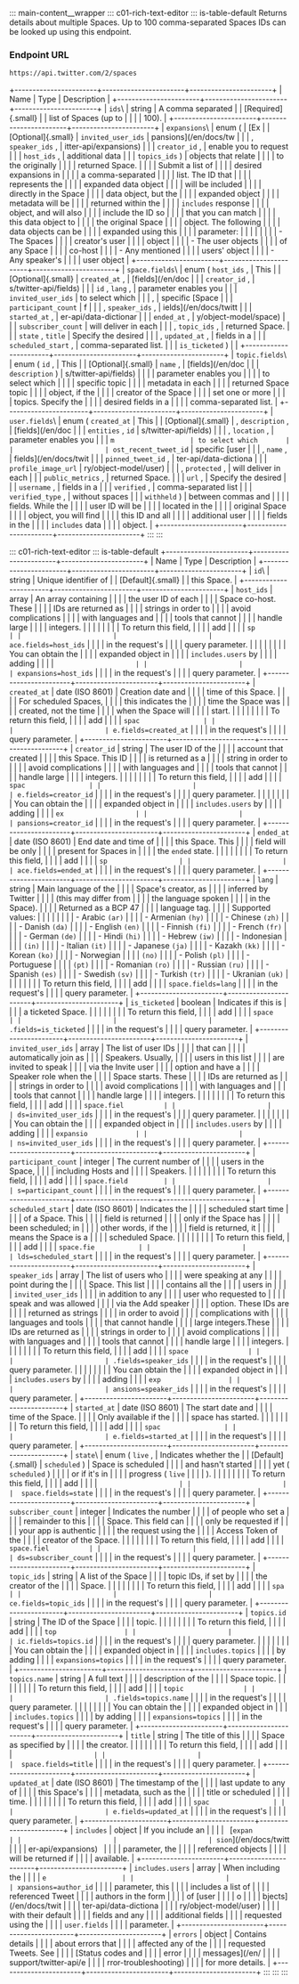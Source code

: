 ::: main-content__wrapper
::: c01-rich-text-editor
::: is-table-default
Returns details about multiple Spaces. Up to 100 comma-separated Spaces
IDs can be looked up using this endpoint.

### Endpoint URL

` https://api.twitter.com/2/spaces `

+-----------------------+-----------------------+-----------------------+
| Name                  | Type                  | Description           |
+-----------------------+-----------------------+-----------------------+
| ` ids `\              | string                | A comma separated     |
| [Required]{.small}    |                       | list of Spaces (up to |
|                       |                       | 100).                 |
+-----------------------+-----------------------+-----------------------+
| ` expansions `\       | enum (                | [Ex                   |
| [Optional]{.small}    | ` invited_user_ids `  | pansions](/en/docs/tw |
|                       | , ` speaker_ids ` ,   | itter-api/expansions) |
|                       | ` creator_id ` ,      | enable you to request |
|                       | ` host_ids ` ,        | additional data       |
|                       | ` topics_ids ` )      | objects that relate   |
|                       |                       | to the originally     |
|                       |                       | returned Space.       |
|                       |                       | Submit a list of      |
|                       |                       | desired expansions in |
|                       |                       | a comma-separated     |
|                       |                       | list. The ID that     |
|                       |                       | represents the        |
|                       |                       | expanded data object  |
|                       |                       | will be included      |
|                       |                       | directly in the Space |
|                       |                       | data object, but the  |
|                       |                       | expanded object       |
|                       |                       | metadata will be      |
|                       |                       | returned within the   |
|                       |                       | ` includes ` response |
|                       |                       | object, and will also |
|                       |                       | include the ID so     |
|                       |                       | that you can match    |
|                       |                       | this data object to   |
|                       |                       | the original Space    |
|                       |                       | object. The following |
|                       |                       | data objects can be   |
|                       |                       | expanded using this   |
|                       |                       | parameter:            |
|                       |                       |                       |
|                       |                       | -   The Spaces        |
|                       |                       |     creator\'s user   |
|                       |                       |     object            |
|                       |                       | -   The user objects  |
|                       |                       |     of any Space      |
|                       |                       |     co-host           |
|                       |                       | -   Any mentioned     |
|                       |                       |     users' object     |
|                       |                       | -   Any speaker\'s    |
|                       |                       |     user object       |
+-----------------------+-----------------------+-----------------------+
| ` space.fields `\     | enum ( ` host_ids ` , | This                  |
| [Optional]{.small}    | ` created_at ` ,      | [fields](/en/doc      |
|                       | ` creator_id ` ,      | s/twitter-api/fields) |
|                       | ` id ` , ` lang ` ,   | parameter enables you |
|                       | ` invited_user_ids `  | to select which       |
|                       | ,                     | specific [Space       |
|                       | ` participant_count ` | f                     |
|                       | , ` speaker_ids ` ,   | ields](/en/docs/twitt |
|                       | ` started_at ` ,      | er-api/data-dictionar |
|                       | ` ended_at ` ,        | y/object-model/space) |
|                       | ` subscriber_count `  | will deliver in each  |
|                       | , ` topic_ids ` ,     | returned Space.       |
|                       | ` state ` , ` title ` | Specify the desired   |
|                       | , ` updated_at ` ,    | fields in a           |
|                       | ` scheduled_start ` , | comma-separated list. |
|                       | ` is_ticketed ` )     |                       |
+-----------------------+-----------------------+-----------------------+
| ` topic.fields `\     | enum ( ` id ` ,       | This                  |
| [Optional]{.small}    | ` name ` ,            | [fields](/en/doc      |
|                       | ` description ` )     | s/twitter-api/fields) |
|                       |                       | parameter enables you |
|                       |                       | to select which       |
|                       |                       | specific topic        |
|                       |                       | metadata in each      |
|                       |                       | returned Space topic  |
|                       |                       | object, if the        |
|                       |                       | creator of the Space  |
|                       |                       | set one or more       |
|                       |                       | topics. Specify the   |
|                       |                       | desired fields in a   |
|                       |                       | comma-separated list. |
+-----------------------+-----------------------+-----------------------+
| ` user.fields `\      | enum ( ` created_at ` | This                  |
| [Optional]{.small}    | , ` description ` ,   | [fields](/en/doc      |
|                       | ` entities ` , ` id ` | s/twitter-api/fields) |
|                       | , ` location ` ,      | parameter enables you |
|                       | ` m                   | to select which       |
|                       | ost_recent_tweet_id ` | specific [user        |
|                       | , ` name ` ,          | fields](/en/docs/twit |
|                       | ` pinned_tweet_id ` , | ter-api/data-dictiona |
|                       | ` profile_image_url ` | ry/object-model/user) |
|                       | , ` protected ` ,     | will deliver in each  |
|                       | ` public_metrics ` ,  | returned Space.       |
|                       | ` url ` ,             | Specify the desired   |
|                       | ` username ` ,        | fields in a           |
|                       | ` verified ` ,        | comma-separated list  |
|                       | ` verified_type ` ,   | without spaces        |
|                       | ` withheld ` )        | between commas and    |
|                       |                       | fields. While the     |
|                       |                       | user ID will be       |
|                       |                       | located in the        |
|                       |                       | original Space        |
|                       |                       | object, you will find |
|                       |                       | this ID and all       |
|                       |                       | additional user       |
|                       |                       | fields in the         |
|                       |                       | ` includes ` data     |
|                       |                       | object.               |
+-----------------------+-----------------------+-----------------------+
:::
:::

::: c01-rich-text-editor
::: is-table-default
+-----------------------+-----------------------+-----------------------+
| Name                  | Type                  | Description           |
+-----------------------+-----------------------+-----------------------+
| ` id `\               | string                | Unique identifier of  |
| [Default]{.small}     |                       | this Space.           |
+-----------------------+-----------------------+-----------------------+
| ` host_ids `          | array                 | An array containing   |
|                       |                       | the user ID of each   |
|                       |                       | Space co-host. These  |
|                       |                       | IDs are returned as   |
|                       |                       | strings in order to   |
|                       |                       | avoid complications   |
|                       |                       | with languages and    |
|                       |                       | tools that cannot     |
|                       |                       | handle large          |
|                       |                       | integers.             |
|                       |                       |                       |
|                       |                       | To return this field, |
|                       |                       | add                   |
|                       |                       | ` sp                  |
|                       |                       | ace.fields=host_ids ` |
|                       |                       | in the request\'s     |
|                       |                       | query parameter.      |
|                       |                       |                       |
|                       |                       | You can obtain the    |
|                       |                       | expanded object in    |
|                       |                       | ` includes.users ` by |
|                       |                       | adding                |
|                       |                       | `                     |
|                       |                       | expansions=host_ids ` |
|                       |                       | in the request\'s     |
|                       |                       | query parameter.      |
+-----------------------+-----------------------+-----------------------+
| ` created_at `        | date (ISO 8601)       | Creation date and     |
|                       |                       | time of this Space.   |
|                       |                       | For scheduled Spaces, |
|                       |                       | this indicates the    |
|                       |                       | time the Space was    |
|                       |                       | created, not the time |
|                       |                       | when the Space will   |
|                       |                       | start.                |
|                       |                       |                       |
|                       |                       | To return this field, |
|                       |                       | add                   |
|                       |                       | ` spac                |
|                       |                       | e.fields=created_at ` |
|                       |                       | in the request\'s     |
|                       |                       | query parameter.      |
+-----------------------+-----------------------+-----------------------+
| ` creator_id `        | string                | The user ID of the    |
|                       |                       | account that created  |
|                       |                       | this Space. This ID   |
|                       |                       | is returned as a      |
|                       |                       | string in order to    |
|                       |                       | avoid complications   |
|                       |                       | with languages and    |
|                       |                       | tools that cannot     |
|                       |                       | handle large          |
|                       |                       | integers.             |
|                       |                       |                       |
|                       |                       | To return this field, |
|                       |                       | add                   |
|                       |                       | ` spac                |
|                       |                       | e.fields=creator_id ` |
|                       |                       | in the request\'s     |
|                       |                       | query parameter.      |
|                       |                       |                       |
|                       |                       | You can obtain the    |
|                       |                       | expanded object in    |
|                       |                       | ` includes.users ` by |
|                       |                       | adding                |
|                       |                       | ` ex                  |
|                       |                       | pansions=creator_id ` |
|                       |                       | in the request\'s     |
|                       |                       | query parameter.      |
+-----------------------+-----------------------+-----------------------+
| ` ended_at `          | date (ISO 8601)       | End date and time of  |
|                       |                       | this Space. This      |
|                       |                       | field will be only    |
|                       |                       | present for Spaces in |
|                       |                       | the ` ended ` state.  |
|                       |                       |                       |
|                       |                       | To return this field, |
|                       |                       | add                   |
|                       |                       | ` sp                  |
|                       |                       | ace.fields=ended_at ` |
|                       |                       | in the request\'s     |
|                       |                       | query parameter.      |
+-----------------------+-----------------------+-----------------------+
| ` lang `              | string                | Main language of the  |
|                       |                       | Space's creator, as   |
|                       |                       | inferred by Twitter   |
|                       |                       | (this may differ from |
|                       |                       | the language spoken   |
|                       |                       | in the Space).        |
|                       |                       | Returned as a BCP 47  |
|                       |                       | language tag.         |
|                       |                       | Supported values:     |
|                       |                       |                       |
|                       |                       | -   Arabic ` (ar) `   |
|                       |                       | -   Armenian ` (hy) ` |
|                       |                       | -   Chinese ` (zh) `  |
|                       |                       | -   Danish ` (da) `   |
|                       |                       | -   English ` (en) `  |
|                       |                       | -   Finnish ` (fi) `  |
|                       |                       | -   French ` (fr) `   |
|                       |                       | -   German ` (de) `   |
|                       |                       | -   Hindi ` (hi) `    |
|                       |                       | -   Hebrew ` (iw) `   |
|                       |                       | -   Indonesian        |
|                       |                       |     ` (in) `          |
|                       |                       | -   Italian ` (it) `  |
|                       |                       | -   Japanese ` (ja) ` |
|                       |                       | -   Kazakh ` (kk) `   |
|                       |                       | -   Korean ` (ko) `   |
|                       |                       | -   Norwegian         |
|                       |                       |     ` (no) `          |
|                       |                       | -   Polish ` (pl) `   |
|                       |                       | -   Portuguese        |
|                       |                       |     ` (pt) `          |
|                       |                       | -   Romanian ` (ro) ` |
|                       |                       | -   Russian ` (ru) `  |
|                       |                       | -   Spanish ` (es) `  |
|                       |                       | -   Swedish ` (sv) `  |
|                       |                       | -   Turkish ` (tr) `  |
|                       |                       | -   Ukranian ` (uk) ` |
|                       |                       |                       |
|                       |                       | To return this field, |
|                       |                       | add                   |
|                       |                       | ` space.fields=lang ` |
|                       |                       | in the request\'s     |
|                       |                       | query parameter.      |
+-----------------------+-----------------------+-----------------------+
| ` is_ticketed `       | boolean               | Indicates if this is  |
|                       |                       | a ticketed Space.     |
|                       |                       |                       |
|                       |                       | To return this field, |
|                       |                       | add                   |
|                       |                       | ` space               |
|                       |                       | .fields=is_ticketed ` |
|                       |                       | in the request\'s     |
|                       |                       | query parameter.      |
+-----------------------+-----------------------+-----------------------+
| ` invited_user_ids `  | array                 | The list of user IDs  |
|                       |                       | that can              |
|                       |                       | automatically join as |
|                       |                       | Speakers. Usually,    |
|                       |                       | users in this list    |
|                       |                       | are invited to speak  |
|                       |                       | via the Invite user   |
|                       |                       | option and have a     |
|                       |                       | Speaker role when the |
|                       |                       | Space starts. These   |
|                       |                       | IDs are returned as   |
|                       |                       | strings in order to   |
|                       |                       | avoid complications   |
|                       |                       | with languages and    |
|                       |                       | tools that cannot     |
|                       |                       | handle large          |
|                       |                       | integers.             |
|                       |                       |                       |
|                       |                       | To return this field, |
|                       |                       | add                   |
|                       |                       | ` space.fiel          |
|                       |                       | ds=invited_user_ids ` |
|                       |                       | in the request\'s     |
|                       |                       | query parameter.      |
|                       |                       |                       |
|                       |                       | You can obtain the    |
|                       |                       | expanded object in    |
|                       |                       | ` includes.users ` by |
|                       |                       | adding                |
|                       |                       | ` expansio            |
|                       |                       | ns=invited_user_ids ` |
|                       |                       | in the request\'s     |
|                       |                       | query parameter.      |
+-----------------------+-----------------------+-----------------------+
| ` participant_count ` | integer               | The current number of |
|                       |                       | users in the Space,   |
|                       |                       | including Hosts and   |
|                       |                       | Speakers.             |
|                       |                       |                       |
|                       |                       | To return this field, |
|                       |                       | add                   |
|                       |                       | ` space.field         |
|                       |                       | s=participant_count ` |
|                       |                       | in the request\'s     |
|                       |                       | query parameter.      |
+-----------------------+-----------------------+-----------------------+
| ` scheduled_start `   | date (ISO 8601)       | Indicates the         |
|                       |                       | scheduled start time  |
|                       |                       | of a Space. This      |
|                       |                       | field is returned     |
|                       |                       | only if the Space has |
|                       |                       | been scheduled; in    |
|                       |                       | other words, if the   |
|                       |                       | field is returned, it |
|                       |                       | means the Space is a  |
|                       |                       | scheduled Space.      |
|                       |                       |                       |
|                       |                       | To return this field, |
|                       |                       | add                   |
|                       |                       | ` space.fie           |
|                       |                       | lds=scheduled_start ` |
|                       |                       | in the request\'s     |
|                       |                       | query parameter.      |
+-----------------------+-----------------------+-----------------------+
| ` speaker_ids `       | array                 | The list of users who |
|                       |                       | were speaking at any  |
|                       |                       | point during the      |
|                       |                       | Space. This list      |
|                       |                       | contains all the      |
|                       |                       | users in              |
|                       |                       | ` invited_user_ids `  |
|                       |                       | in addition to any    |
|                       |                       | user who requested to |
|                       |                       | speak and was allowed |
|                       |                       | via the Add speaker   |
|                       |                       | option. These IDs are |
|                       |                       | returned as strings   |
|                       |                       | in order to avoid     |
|                       |                       | complications with    |
|                       |                       | languages and tools   |
|                       |                       | that cannot handle    |
|                       |                       | large integers.These  |
|                       |                       | IDs are returned as   |
|                       |                       | strings in order to   |
|                       |                       | avoid complications   |
|                       |                       | with languages and    |
|                       |                       | tools that cannot     |
|                       |                       | handle large          |
|                       |                       | integers.             |
|                       |                       |                       |
|                       |                       | To return this field, |
|                       |                       | add                   |
|                       |                       | ` space               |
|                       |                       | .fields=speaker_ids ` |
|                       |                       | in the request\'s     |
|                       |                       | query parameter.      |
|                       |                       |                       |
|                       |                       | You can obtain the    |
|                       |                       | expanded object in    |
|                       |                       | ` includes.users ` by |
|                       |                       | adding                |
|                       |                       | ` exp                 |
|                       |                       | ansions=speaker_ids ` |
|                       |                       | in the request\'s     |
|                       |                       | query parameter.      |
+-----------------------+-----------------------+-----------------------+
| ` started_at `        | date (ISO 8601)       | The start date and    |
|                       |                       | time of the Space.    |
|                       |                       | Only available if the |
|                       |                       | space has started.    |
|                       |                       |                       |
|                       |                       | To return this field, |
|                       |                       | add                   |
|                       |                       | ` spac                |
|                       |                       | e.fields=started_at ` |
|                       |                       | in the request\'s     |
|                       |                       | query parameter.      |
+-----------------------+-----------------------+-----------------------+
| ` state `\            | enum ( ` live ` ,     | Indicates whether the |
| [Default]{.small}     | ` scheduled ` )       | Space is scheduled    |
|                       |                       | and hasn't started    |
|                       |                       | yet ( ` scheduled ` ) |
|                       |                       | or if it's in         |
|                       |                       | progress ( ` live `   |
|                       |                       | ).                    |
|                       |                       |                       |
|                       |                       | To return this field, |
|                       |                       | add                   |
|                       |                       | `                     |
|                       |                       |  space.fields=state ` |
|                       |                       | in the request\'s     |
|                       |                       | query parameter.      |
+-----------------------+-----------------------+-----------------------+
| ` subscriber_count `  | integer               | Indicates the number  |
|                       |                       | of people who set a   |
|                       |                       | remainder to this     |
|                       |                       | Space. This field can |
|                       |                       | only be requested if  |
|                       |                       | your app is authentic |
|                       |                       | the request using the |
|                       |                       | Access Token of the   |
|                       |                       | creator of the Space. |
|                       |                       |                       |
|                       |                       | To return this field, |
|                       |                       | add                   |
|                       |                       | ` space.fiel          |
|                       |                       | ds=subscriber_count ` |
|                       |                       | in the request\'s     |
|                       |                       | query parameter.      |
+-----------------------+-----------------------+-----------------------+
| ` topic_ids `         | string                | A list of the Space   |
|                       |                       | topic IDs, if set by  |
|                       |                       | the creator of the    |
|                       |                       | Space.                |
|                       |                       |                       |
|                       |                       | To return this field, |
|                       |                       | add                   |
|                       |                       | ` spa                 |
|                       |                       | ce.fields=topic_ids ` |
|                       |                       | in the request\'s     |
|                       |                       | query parameter.      |
+-----------------------+-----------------------+-----------------------+
| ` topics.id `         | string                | The ID of the Space   |
|                       |                       | topic.                |
|                       |                       |                       |
|                       |                       | To return this field, |
|                       |                       | add                   |
|                       |                       | ` top                 |
|                       |                       | ic.fields=topics.id ` |
|                       |                       | in the request\'s     |
|                       |                       | query parameter.      |
|                       |                       |                       |
|                       |                       | You can obtain the    |
|                       |                       | expanded object in    |
|                       |                       | ` includes.topics `   |
|                       |                       | by adding             |
|                       |                       | ` expansions=topics ` |
|                       |                       | in the request\'s     |
|                       |                       | query parameter.      |
+-----------------------+-----------------------+-----------------------+
| ` topics.name `       | string                | A full text           |
|                       |                       | description of the    |
|                       |                       | Space topic.          |
|                       |                       |                       |
|                       |                       | To return this field, |
|                       |                       | add                   |
|                       |                       | ` topic               |
|                       |                       | .fields=topics.name ` |
|                       |                       | in the request\'s     |
|                       |                       | query parameter.      |
|                       |                       |                       |
|                       |                       | You can obtain the    |
|                       |                       | expanded object in    |
|                       |                       | ` includes.topics `   |
|                       |                       | by adding             |
|                       |                       | ` expansions=topics ` |
|                       |                       | in the request\'s     |
|                       |                       | query parameter.      |
+-----------------------+-----------------------+-----------------------+
| ` title `             | string                | The title of this     |
|                       |                       | Space as specified by |
|                       |                       | the creator.          |
|                       |                       |                       |
|                       |                       | To return this field, |
|                       |                       | add                   |
|                       |                       | `                     |
|                       |                       |  space.fields=title ` |
|                       |                       | in the request\'s     |
|                       |                       | query parameter.      |
+-----------------------+-----------------------+-----------------------+
| ` updated_at `        | date (ISO 8601)       | The timestamp of the  |
|                       |                       | last update to any of |
|                       |                       | this Space\'s         |
|                       |                       | metadata, such as the |
|                       |                       | title or scheduled    |
|                       |                       | time.                 |
|                       |                       |                       |
|                       |                       | To return this field, |
|                       |                       | add                   |
|                       |                       | ` spac                |
|                       |                       | e.fields=updated_at ` |
|                       |                       | in the request\'s     |
|                       |                       | query parameter.      |
+-----------------------+-----------------------+-----------------------+
| ` includes `          | object                | If you include an     |
|                       |                       | ` `[`expan            |
|                       |                       | sion`](/en/docs/twitt |
|                       |                       | er-api/expansions)` ` |
|                       |                       | parameter, the        |
|                       |                       | referenced objects    |
|                       |                       | will be returned if   |
|                       |                       | available.            |
+-----------------------+-----------------------+-----------------------+
| ` includes.users `    | array                 | When including the    |
|                       |                       | ` e                   |
|                       |                       | xpansions=author_id ` |
|                       |                       | parameter, this       |
|                       |                       | includes a list of    |
|                       |                       | referenced Tweet      |
|                       |                       | authors in the form   |
|                       |                       | of [user              |
|                       |                       | o                     |
|                       |                       | bjects](/en/docs/twit |
|                       |                       | ter-api/data-dictiona |
|                       |                       | ry/object-model/user) |
|                       |                       | with their default    |
|                       |                       | fields and any        |
|                       |                       | additional fields     |
|                       |                       | requested using the   |
|                       |                       | ` user.fields `       |
|                       |                       | parameter.            |
+-----------------------+-----------------------+-----------------------+
| ` errors `            | object                | Contains details      |
|                       |                       | about errors that     |
|                       |                       | affected any of the   |
|                       |                       | requested Tweets. See |
|                       |                       | [Status codes and     |
|                       |                       | error                 |
|                       |                       | messages](/en/        |
|                       |                       | support/twitter-api/e |
|                       |                       | rror-troubleshooting) |
|                       |                       | for more details.     |
+-----------------------+-----------------------+-----------------------+
:::
:::
:::

